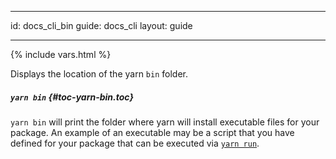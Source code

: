 * * *

id: docs_cli_bin guide: docs_cli layout: guide

* * *

{% include vars.html %}

Displays the location of the yarn `bin` folder.

##### `yarn bin` [](#toc-yarn-bin){#toc-yarn-bin.toc}

`yarn bin` will print the folder where yarn will install executable files for your package. An example of an executable may be a script that you have defined for your package that can be executed via [`yarn run`]({{url_base}}/docs/cli/run).